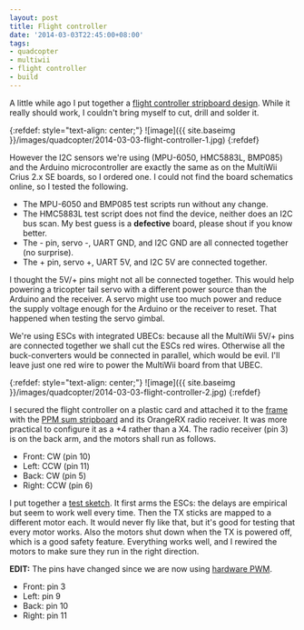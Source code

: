 ```yaml
---
layout: post
title: Flight controller
date: '2014-03-03T22:45:00+08:00'
tags:
- quadcopter
- multiwii
- flight controller
- build
---
```

A little while ago I put together a [flight controller stripboard design](https://github.com/marcv81/quadcopter/tree/977318e9e0fab4c24864249126d6a733ea9596f1/hardware/FlightController). While it really should work, I couldn't bring myself to cut, drill and solder it.

{:refdef: style="text-align: center;"}
![image]({{ site.baseimg }}/images/quadcopter/2014-03-03-flight-controller-1.jpg)
{:refdef}

However the I2C sensors we're using (MPU-6050, HMC5883L, BMP085) and the Arduino microcontroller are exactly the same as on the MultiWii Crius 2.x SE boards, so I ordered one. I could not find the board schematics online, so I tested the following.

- The MPU-6050 and BMP085 test scripts run without any change.
- The HMC5883L test script does not find the device, neither does an I2C bus scan. My best guess is a **defective** board, please shout if you know better.
- The - pin, servo -, UART GND, and I2C GND are all connected together (no surprise).
- The + pin, servo +, UART 5V, and I2C 5V are connected together.

I thought the 5V/+ pins might not all be connected together. This would help powering a tricopter tail servo with a different power source than the Arduino and the receiver. A servo might use too much power and reduce the supply voltage enough for the Arduino or the receiver to reset. That happened when testing the servo gimbal.

We're using ESCs with integrated UBECs: because all the MultiWii 5V/+ pins are connected together we shall cut the ESCs red wires. Otherwise all the buck-converters would be connected in parallel, which would be evil. I'll leave just one red wire to power the MultiWii board from that UBEC.

{:refdef: style="text-align: center;"}
![image]({{ site.baseimg }}/images/quadcopter/2014-03-03-flight-controller-2.jpg)
{:refdef}

I secured the flight controller on a plastic card and attached it to the [frame](https://robokitchen.tumblr.com/post/72602724137/diy-artf-quadcopter) with the [PPM sum stripboard](https://robokitchen.tumblr.com/post/65192427388/ppm-sum-stripboard-experiments) and its OrangeRX radio receiver. It was more practical to configure it as a +4 rather than a X4. The radio receiver (pin 3) is on the back arm, and the motors shall run as follows.

- Front: CW (pin 10)
- Left: CCW (pin 11)
- Back: CW (pin 5)
- Right: CCW (pin 6)

I put together a [test sketch](https://github.com/marcv81/quadcopter/tree/master/sketches-util/QuadMotorTest). It first arms the ESCs: the delays are empirical but seem to work well every time. Then the TX sticks are mapped to a different motor each. It would never fly like that, but it's good for testing that every motor works. Also the motors shut down when the TX is powered off, which is a good safety feature. Everything works well, and I rewired the motors to make sure they run in the right direction.

**EDIT:** The pins have changed since we are now using [hardware PWM](https://robokitchen.tumblr.com/post/84759084465/490hz-esc-control).

- Front: pin 3
- Left: pin 9
- Back: pin 10
- Right: pin 11
